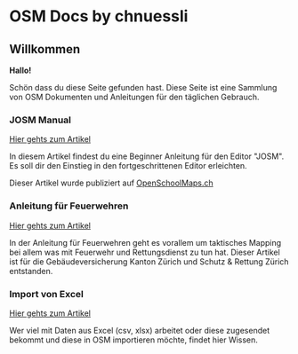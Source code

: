 # OSM Docs by chnuessli

## Willkommen

**Hallo!**

Schön dass du diese Seite gefunden hast. Diese Seite ist eine Sammlung von OSM Dokumenten und Anleitungen für den täglichen Gebrauch.

### JOSM Manual

[Hier gehts zum Artikel](josm_manual.md)

In diesem Artikel findest du eine Beginner Anleitung für den Editor "JOSM". Es soll dir den Einstieg in den fortgeschrittenen Editor erleichten.

Dieser Artikel wurde publiziert auf [OpenSchoolMaps.ch](https://openschoolmaps.ch/lehrmittel/osm_bearbeiten/04_josm_einfuehrung.pdf)

### Anleitung für Feuerwehren

[Hier gehts zum Artikel](fire_manual.md)

In der Anleitung für Feuerwehren geht es vorallem um taktisches Mapping bei allem was mit Feuerwehr und Rettungsdienst zu tun hat. Dieser Artikel ist für die Gebäudeversicherung Kanton Zürich und Schutz & Rettung Zürich entstanden.

### Import von Excel

[Hier gehts zum Artikel](import_excel.md)

Wer viel mit Daten aus Excel (csv, xlsx) arbeitet oder diese zugesendet bekommt und diese in OSM importieren möchte, findet hier Wissen.